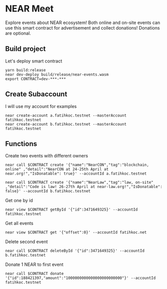 # NEAR Meet

Explore events about NEAR ecosystem! Both online and on-site events can use this smart contract for advertisement and collect donations! Donations are optional.

## Build project

Let's deploy smart contract

    yarn build:release
    near dev-deploy build/release/near-events.wasm
    export CONTRACT=dev-***-***

## Create Subaccount

I will use my account for examples

    near create-account a.fatihkoc.testnet --masterAccount fatihkoc.testnet
    near create-account b.fatihkoc.testnet --masterAccount fatihkoc.testnet

## Functions

Create two events with different owners

    near call $CONTRACT create '{"name":"NearCON","tag":"blockchain, online" ,"detail":"NearCON at 24-25th April at near.org!","IsDonatable": true}' --accountId a.fatihkoc.testnet

    near call $CONTRACT create '{"name":"NearLaw","tag":"law, on-site" ,"detail":"Code is law! 26-27th April at near-law.org!","IsDonatable": false}' --accountId b.fatihkoc.testnet

Get one by id

    near view $CONTRACT getById '{"id":3471649325}' --accountId fatihkoc.testnet

Get all events

    near view $CONTRACT get '{"offset":0}' --accountId fatihkoc.net

Delete second event

    near call $CONTRACT deleteById '{"id":3471649325}' --accountId b.fatihkoc.testnet

Donate 1 NEAR to first event

    near call $CONTRACT donate '{"id":188421397,"amount":"1000000000000000000000000"}' --accountId fatihkoc.testnet